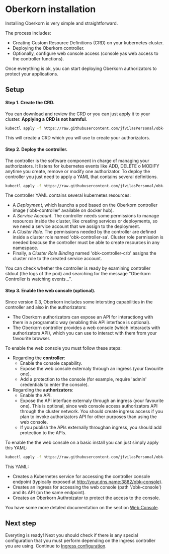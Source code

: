 # Oberkorn installation
Installing Oberkorn is very simple and straightforward.

The process includes:
  - Creating Custom Resource Definitions (CRD) on your kubernetes cluster.
  - Deploying the Oberkorn controller.
  - Optionally, configure web console access (console yas web access to the controller functions).

Once everything is ok, you can start deploying Oberkorn authorizators to protect your applications.

## Setup

#### **Step 1**. Create the CRD.
You can download and review the CRD or you can just apply it to your cluster. **Applying a CRD is not harmful**.

```sh
kubectl apply -f https://raw.githubusercontent.com/jfvilasPersonal/obk-controller/main/crd/crd.yaml
```

This will create a CRD which you will use to create your authorizators.

#### **Step 2**. Deploy the controller.
The controller is the software component in charge of managing your authorizators. It listens for kubernetes events like ADD, DELETE o MODIFY anytime you create, remove or modify one authorizator. To deploy the controller you just need to apply a YAML that contains several definitions.

```sh
kubectl apply -f https://raw.githubusercontent.com/jfvilasPersonal/obk-controller/main/crd/controller-deployment.yaml
```

The controller YAML contains several kubernetes resources:

 - A *Deployment*, which launchs a pod based on the Oberkorn controller image ('obk-controller' available on docker hub).
 - A *Service Account*. The controller needs some permissions to manage resources inside the cluster, like creating services or deployments, so we need a service account that we assign to the deployment.
 - A *Cluster Role*. The permissions needed by the controller are defined inside a cluster role named 'obk-controller-sa'. Cluster role permission is needed beacuse the controller must be able to create resources in any namespace.
 - Finally, a *Cluster Role Binding* named 'obk-controller-crb' assigns the cluster role to the created service account.

You can check whether the controller is ready by examining controller stdout (the logs of the pod) and searching for the message "Oberkorn Controller is watching events...".

#### **Step 3**. Enable the web console (**optional**).
Since version 0.3, Oberkorn includes some intersting capabilities in the controller and also in the authorizators:

  - The Oberkorn authorizators can expose an API for interactiong with them in a programatic way (enabling this API interface is optional).
  - The Oberkorn controller provides a web console (which intearacts with authorizators API), which you can use to interact with them from your favourite browser.

To enable the web console you must follow these steps:

  - Regarding the **controller**:
    - Enable the console capability.
    - Expose the web console externaly through an ingress (your favourite one).
    - Add a protection to the console (for example, require 'admin' credentials to enter the console).
  - Regarding the **authorizators**:
    - Enable the API.
    - Expose the API interface externaly through an ingress (your favourite one). This is optional, since web console access authorizators API through the cluster network. You should create ingress access if you plan to invoke authorizators API for other purposes than using the web console.
    - If you publish the APIs externally throughan ingress, you should add protection to the APIs.

To enable the the web console on a basic install you can just simply apply this YAML:

```sh
kubectl apply -f https://raw.githubusercontent.com/jfvilasPersonal/obk-controller/main/crd/controller-webconsole.yaml
```

This YAML:
  - Creates a Kubernetes service for accessing the controller console endpoint (typically exposed at http://your.dns.name:3882/obk-console).
  - Creates an ingress for accessing the web console (path '/obk-console') and its API (on the same endpoint).
  - Creates an Oberkorn Authroizator to protect the access to the console.

You have some more detaled documentation on the section [Web Console](/webconsole).

## Next step
Everyting is ready! Next you should check if there is any special configuration that you must perform depending on the ingress controller you are using. Continue to [Ingress configuration](/ingress-configuration).
